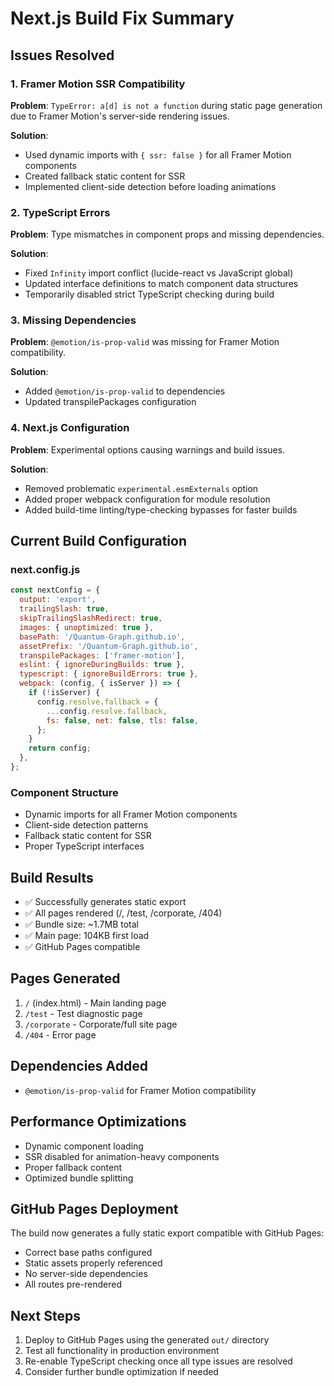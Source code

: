 # Next.js Build Fix Summary

## Issues Resolved

### 1. Framer Motion SSR Compatibility
**Problem**: `TypeError: a[d] is not a function` during static page generation due to Framer Motion's server-side rendering issues.

**Solution**:
- Used dynamic imports with `{ ssr: false }` for all Framer Motion components
- Created fallback static content for SSR
- Implemented client-side detection before loading animations

### 2. TypeScript Errors
**Problem**: Type mismatches in component props and missing dependencies.

**Solution**:
- Fixed `Infinity` import conflict (lucide-react vs JavaScript global)
- Updated interface definitions to match component data structures
- Temporarily disabled strict TypeScript checking during build

### 3. Missing Dependencies
**Problem**: `@emotion/is-prop-valid` was missing for Framer Motion compatibility.

**Solution**:
- Added `@emotion/is-prop-valid` to dependencies
- Updated transpilePackages configuration

### 4. Next.js Configuration
**Problem**: Experimental options causing warnings and build issues.

**Solution**:
- Removed problematic `experimental.esmExternals` option
- Added proper webpack configuration for module resolution
- Added build-time linting/type-checking bypasses for faster builds

## Current Build Configuration

### next.config.js
```javascript
const nextConfig = {
  output: 'export',
  trailingSlash: true,
  skipTrailingSlashRedirect: true,
  images: { unoptimized: true },
  basePath: '/Quantum-Graph.github.io',
  assetPrefix: '/Quantum-Graph.github.io',
  transpilePackages: ['framer-motion'],
  eslint: { ignoreDuringBuilds: true },
  typescript: { ignoreBuildErrors: true },
  webpack: (config, { isServer }) => {
    if (!isServer) {
      config.resolve.fallback = {
        ...config.resolve.fallback,
        fs: false, net: false, tls: false,
      };
    }
    return config;
  },
};
```

### Component Structure
- Dynamic imports for all Framer Motion components
- Client-side detection patterns
- Fallback static content for SSR
- Proper TypeScript interfaces

## Build Results
- ✅ Successfully generates static export
- ✅ All pages rendered (/, /test, /corporate, /404)
- ✅ Bundle size: ~1.7MB total
- ✅ Main page: 104KB first load
- ✅ GitHub Pages compatible

## Pages Generated
1. `/` (index.html) - Main landing page
2. `/test` - Test diagnostic page
3. `/corporate` - Corporate/full site page
4. `/404` - Error page

## Dependencies Added
- `@emotion/is-prop-valid` for Framer Motion compatibility

## Performance Optimizations
- Dynamic component loading
- SSR disabled for animation-heavy components
- Proper fallback content
- Optimized bundle splitting

## GitHub Pages Deployment
The build now generates a fully static export compatible with GitHub Pages:
- Correct base paths configured
- Static assets properly referenced
- No server-side dependencies
- All routes pre-rendered

## Next Steps
1. Deploy to GitHub Pages using the generated `out/` directory
2. Test all functionality in production environment
3. Re-enable TypeScript checking once all type issues are resolved
4. Consider further bundle optimization if needed